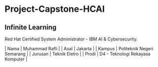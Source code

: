 # Project-Capstone-HCAI

## Infinite Learning ##

Red Hat Certified System Administrator - IBM AI &amp; Cybersecurity. 

| Nama      | Muhammad Rafli |
| Asal      | Jakarta |
| Kampus    | Politeknik Negeri Semarang |
| Jurusan   | Teknik Eletro |
| Prodi     | D4 - Teknologi Rekayasa Komputer |
